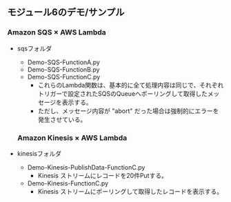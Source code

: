 
## モジュール6のデモ/サンプル


### Amazon SQS × AWS Lambda

- sqsフォルダ
  - Demo-SQS-FunctionA.py
  - Demo-SQS-FunctionB.py
  - Demo-SQS-FunctionC.py
    - これらのLambda関数は、基本的に全て処理内容は同じで、それぞれトリガーで設定されたSQSのQueueへポーリングして取得したメッセージを表示する。
    - ただし、メッセージ内容が "abort" だった場合は強制的にエラーを発生させている。


  ### Amazon Kinesis × AWS Lambda
- kinesisフォルダ
  - Demo-Kinesis-PublishData-FunctionC.py
    - Kinesis ストリームにレコードを20件Putする。
  - Demo-Kinesis-FunctionC.py
    - Kinesis ストリームにポーリングして取得したレコードを表示する。
    






